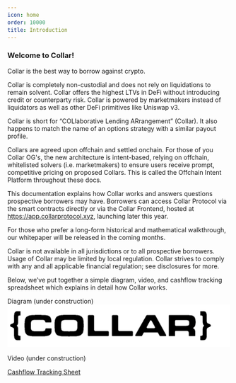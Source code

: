 ```yaml
---
icon: home
order: 10000
title: Introduction
---
```


### Welcome to Collar!

Collar is the best way to borrow against crypto.

Collar is completely non-custodial and does not rely on liquidations to remain solvent. Collar offers the highest LTVs in DeFi without introducing credit or counterparty risk. Collar is powered by marketmakers instead of liquidators as well as other DeFi primitives like Uniswap v3.

Collar is short for “COLlaborative Lending ARrangement” (Collar). It also happens to match the name of an options strategy with a similar payout profile.

Collars are agreed upon offchain and settled onchain. For those of you Collar OG's, the new architecture is intent-based, relying on offchain, whitelisted solvers (i.e. marketmakers) to ensure users receive prompt, competitive pricing on proposed Collars. This is called the Offchain Intent Platform throughout these docs.

This documentation explains how Collar works and answers questions prospective borrowers may have. Borrowers can access Collar Protocol via the smart contracts directly or via the Collar Frontend, hosted at https://app.collarprotocol.xyz, launching later this year.

For those who prefer a long-form historical and mathematical walkthrough, our whitepaper will be released in the coming months.

Collar is not available in all jurisdictions or to all prospective borrowers. Usage of Collar may be limited by local regulation. Collar strives to comply with any and all applicable financial regulation; see disclosures for more.

Below, we’ve put together a simple diagram, video, and cashflow tracking spreadsheet which explains in detail how Collar works.

Diagram (under construction)
![](/static/collarlogo.png)

Video (under construction)

[Cashflow Tracking Sheet](https://docs.google.com/spreadsheets/d/1lqiA0cenlmkuer_e1YZHTPq0dOYr5d7rGd3WFy3ix1w/edit?usp=sharing)
